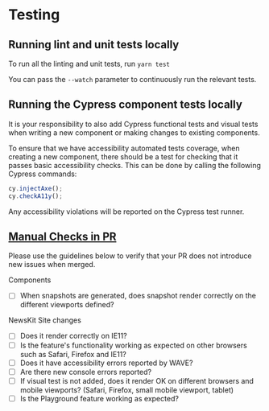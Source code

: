 # Testing

## Running lint and unit tests locally

To run all the linting and unit tests, run `yarn test`

You can pass the `--watch` parameter to continuously run the relevant tests.

## Running the Cypress component tests locally

It is your responsibility to also add Cypress functional tests and visual tests when writing a new component or making changes to existing components.

To ensure that we have accessibility automated tests coverage, when creating a new component, there should be a test for checking that it passes basic accessibility checks. This can be done by calling the following Cypress commands:

```javascript
cy.injectAxe();
cy.checkA11y();
```

Any accessibility violations will be reported on the Cypress test runner.

## [Manual Checks in PR](#manual-checks)

Please use the guidelines below to verify that your PR does not introduce new issues when merged.

Components

* [ ] When snapshots are generated, does snapshot render correctly on the different viewports defined?

NewsKit Site changes

* [ ] Does it render correctly on IE11?
* [ ] Is the feature's functionality working as expected on other browsers such as Safari, Firefox and IE11?
* [ ] Does it have accessibility errors reported by WAVE?
* [ ] Are there new console errors reported?
* [ ] If visual test is not added, does it render OK on different browsers and mobile viewports? (Safari, Firefox, small mobile viewport, tablet)
* [ ] Is the Playground feature working as expected?
